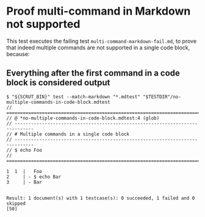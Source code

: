 # Proof multi-command in Markdown not supported

This test executes the failing test `multi-command-markdown-fail.md`, to prove
that indeed multiple commands are not supported in a single code block, because:

## Everything after the first command in a code block is considered output

```scrut
$ "${SCRUT_BIN}" test --match-markdown "*.mdtest" "$TESTDIR"/no-multiple-commands-in-code-block.mdtest
// =============================================================================
// @ *no-multiple-commands-in-code-block.mdtest:4 (glob)
// -----------------------------------------------------------------------------
// # Multiple commands in a single code block
// -----------------------------------------------------------------------------
// $ echo Foo
// =============================================================================

1  1  |   Foo
2     | - $ echo Bar
3     | - Bar


Result: 1 document(s) with 1 testcase(s): 0 succeeded, 1 failed and 0 skipped
[50]
```
